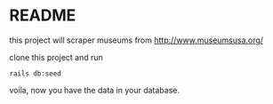 # README

this project will scraper museums from http://www.museumsusa.org/

clone this project and run

``rails db:seed``

voila, now you have the data in your database.

